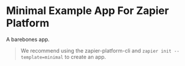 # Minimal Example App For Zapier Platform

A barebones app.

> We recommend using the zapier-platform-cli and `zapier init --template=minimal` to create an app.
